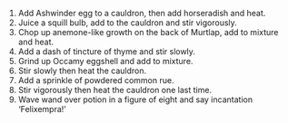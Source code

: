 1. Add Ashwinder egg to a cauldron, then add horseradish and heat.
2. Juice a squill bulb, add to the cauldron and stir vigorously.
3. Chop up anemone-like growth on the back of Murtlap, add to mixture and heat.
4. Add a dash of tincture of thyme and stir slowly.
5. Grind up Occamy eggshell and add to mixture.
6. Stir slowly then heat the cauldron.
7. Add a sprinkle of powdered common rue.
8. Stir vigorously then heat the cauldron one last time.
9. Wave wand over potion in a figure of eight and say incantation ‘Felixempra!’